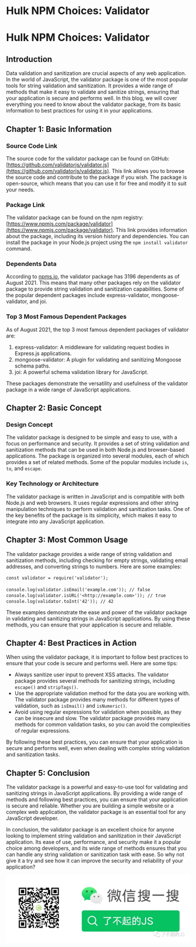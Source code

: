 # Hulk NPM Choices: Validator


# Hulk NPM Choices: Validator

## Introduction

Data validation and sanitization are crucial aspects of any web application. In the world of JavaScript, the validator package is one of the most popular tools for string validation and sanitization. It provides a wide range of methods that make it easy to validate and sanitize strings, ensuring that your application is secure and performs well. In this blog, we will cover everything you need to know about the validator package, from its basic information to best practices for using it in your applications.

## Chapter 1: Basic Information

### Source Code Link

The source code for the validator package can be found on GitHub: [https://github.com/validatorjs/validator.js](https://github.com/validatorjs/validator.js). This link allows you to browse the source code and contribute to the package if you wish. The package is open-source, which means that you can use it for free and modify it to suit your needs.

### Package Link

The validator package can be found on the npm registry: [https://www.npmjs.com/package/validator](https://www.npmjs.com/package/validator). This link provides information about the package, including its version history and dependencies. You can install the package in your Node.js project using the `npm install validator` command.

### Dependents Data

According to [npms.io](http://npms.io/), the validator package has 3196 dependents as of August 2021. This means that many other packages rely on the validator package to provide string validation and sanitization capabilities. Some of the popular dependent packages include express-validator, mongoose-validator, and joi.

### Top 3 Most Famous Dependent Packages

As of August 2021, the top 3 most famous dependent packages of validator are:

1. express-validator: A middleware for validating request bodies in Express.js applications.
2. mongoose-validator: A plugin for validating and sanitizing Mongoose schema paths.
3. joi: A powerful schema validation library for JavaScript.

These packages demonstrate the versatility and usefulness of the validator package in a wide range of JavaScript applications.

## Chapter 2: Basic Concept

### Design Concept

The validator package is designed to be simple and easy to use, with a focus on performance and security. It provides a set of string validation and sanitization methods that can be used in both Node.js and browser-based applications. The package is organized into several modules, each of which provides a set of related methods. Some of the popular modules include `is`, `to`, and `escape`.

### Key Technology or Architecture

The validator package is written in JavaScript and is compatible with both Node.js and web browsers. It uses regular expressions and other string manipulation techniques to perform validation and sanitization tasks. One of the key benefits of the package is its simplicity, which makes it easy to integrate into any JavaScript application.

## Chapter 3: Most Common Usage

The validator package provides a wide range of string validation and sanitization methods, including checking for empty strings, validating email addresses, and converting strings to numbers. Here are some examples:

```
const validator = require('validator');

console.log(validator.isEmail('example.com')); // false
console.log(validator.isURL('<http://example.com>')); // true
console.log(validator.toInt('42')); // 42

```

These examples demonstrate the ease and power of the validator package in validating and sanitizing strings in JavaScript applications. By using these methods, you can ensure that your application is secure and reliable.

## Chapter 4: Best Practices in Action

When using the validator package, it is important to follow best practices to ensure that your code is secure and performs well. Here are some tips:

- Always sanitize user input to prevent XSS attacks. The validator package provides several methods for sanitizing strings, including `escape()` and `stripTags()`.
- Use the appropriate validation method for the data you are working with. The validator package provides many methods for different types of validation, such as `isEmail()` and `isNumeric()`.
- Avoid using regular expressions for validation when possible, as they can be insecure and slow. The validator package provides many methods for common validation tasks, so you can avoid the complexities of regular expressions.

By following these best practices, you can ensure that your application is secure and performs well, even when dealing with complex string validation and sanitization tasks.

## Chapter 5: Conclusion

The validator package is a powerful and easy-to-use tool for validating and sanitizing strings in JavaScript applications. By providing a wide range of methods and following best practices, you can ensure that your application is secure and reliable. Whether you are building a simple website or a complex web application, the validator package is an essential tool for any JavaScript developer.

In conclusion, the validator package is an excellent choice for anyone looking to implement string validation and sanitization in their JavaScript application. Its ease of use, performance, and security make it a popular choice among developers, and its wide range of methods ensures that you can handle any string validation or sanitization task with ease. So why not give it a try and see how it can improve the security and reliability of your application?



![Banner](/images/wechat.png)

